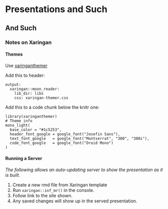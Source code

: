 # Presentations and Such



## And Such

### Notes on Xaringan

#### Themes

Use [xaringanthemer](https://pkg.garrickadenbuie.com/xaringanthemer/articles/xaringanthemer.html)

Add this to header:
```
output:
  xaringan::moon_reader:
    lib_dir: libs
    css: xaringan-themer.css
```
Add this to a code chunk below the knitr one:

```{r xaringan-themer, include = FALSE}
library(xaringanthemer)
# Theme info
mono_light(
  base_color = "#1c5253",
  header_font_google = google_font("Josefin Sans"),
  text_font_google   = google_font("Montserrat", "300", "300i"),
  code_font_google   = google_font("Droid Mono")
)

```

#### Running a Server
*The following allows an auto-updating server to show the presentation as it is built.*

1. Create a new rmd file from Xaringan template
2. Run ```xaringan::inf_mr()``` in the console. 
3. Follow link to the site shown.
4. Any saved changes will show up in the served presentation.
